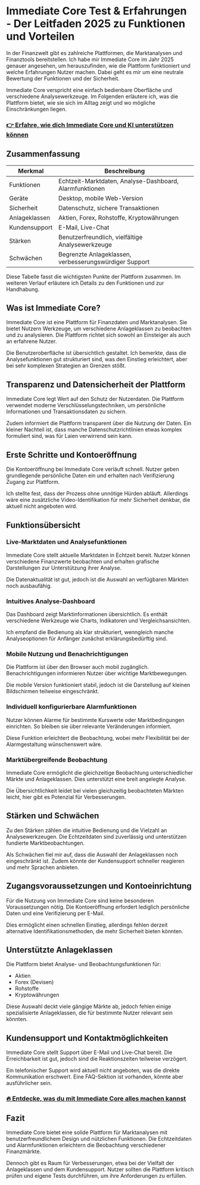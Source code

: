 # Immediate Core Test & Erfahrungen - Der Leitfaden 2025 zu Funktionen und Vorteilen
   
In der Finanzwelt gibt es zahlreiche Plattformen, die Marktanalysen und Finanztools bereitstellen. Ich habe mir Immediate Core im Jahr 2025 genauer angesehen, um herauszufinden, wie die Plattform funktioniert und welche Erfahrungen Nutzer machen. Dabei geht es mir um eine neutrale Bewertung der Funktionen und der Sicherheit.

Immediate Core verspricht eine einfach bedienbare Oberfläche und verschiedene Analysewerkzeuge. Im Folgenden erläutere ich, was die Plattform bietet, wie sie sich im Alltag zeigt und wo mögliche Einschränkungen liegen.

### [👉 Erfahre, wie dich Immediate Core und KI unterstützen können](https://tinyurl.com/2ce5k8qq)
## Zusammenfassung  
| Merkmal                  | Beschreibung                                           |
|--------------------------|--------------------------------------------------------|
| Funktionen               | Echtzeit-Marktdaten, Analyse-Dashboard, Alarmfunktionen|
| Geräte                   | Desktop, mobile Web-Version                             |
| Sicherheit               | Datenschutz, sichere Transaktionen                      |
| Anlageklassen            | Aktien, Forex, Rohstoffe, Kryptowährungen              |
| Kundensupport            | E-Mail, Live-Chat                                       |
| Stärken                  | Benutzerfreundlich, vielfältige Analysewerkzeuge       |
| Schwächen                | Begrenzte Anlageklassen, verbesserungswürdiger Support |

Diese Tabelle fasst die wichtigsten Punkte der Plattform zusammen. Im weiteren Verlauf erläutere ich Details zu den Funktionen und zur Handhabung.

## Was ist Immediate Core?  
Immediate Core ist eine Plattform für Finanzdaten und Marktanalysen. Sie bietet Nutzern Werkzeuge, um verschiedene Anlageklassen zu beobachten und zu analysieren. Die Plattform richtet sich sowohl an Einsteiger als auch an erfahrene Nutzer.

Die Benutzeroberfläche ist übersichtlich gestaltet. Ich bemerkte, dass die Analysefunktionen gut strukturiert sind, was den Einstieg erleichtert, aber bei sehr komplexen Strategien an Grenzen stößt.

## Transparenz und Datensicherheit der Plattform  
Immediate Core legt Wert auf den Schutz der Nutzerdaten. Die Plattform verwendet moderne Verschlüsselungstechniken, um persönliche Informationen und Transaktionsdaten zu sichern.

Zudem informiert die Plattform transparent über die Nutzung der Daten. Ein kleiner Nachteil ist, dass manche Datenschutzrichtlinien etwas komplex formuliert sind, was für Laien verwirrend sein kann.

## Erste Schritte und Kontoeröffnung  
Die Kontoeröffnung bei Immediate Core verläuft schnell. Nutzer geben grundlegende persönliche Daten ein und erhalten nach Verifizierung Zugang zur Plattform.

Ich stellte fest, dass der Prozess ohne unnötige Hürden abläuft. Allerdings wäre eine zusätzliche Video-Identifikation für mehr Sicherheit denkbar, die aktuell nicht angeboten wird.

## Funktionsübersicht  
### Live-Marktdaten und Analysefunktionen  
Immediate Core stellt aktuelle Marktdaten in Echtzeit bereit. Nutzer können verschiedene Finanzwerte beobachten und erhalten grafische Darstellungen zur Unterstützung ihrer Analyse.

Die Datenaktualität ist gut, jedoch ist die Auswahl an verfügbaren Märkten noch ausbaufähig.

### Intuitives Analyse-Dashboard  
Das Dashboard zeigt Marktinformationen übersichtlich. Es enthält verschiedene Werkzeuge wie Charts, Indikatoren und Vergleichsansichten.

Ich empfand die Bedienung als klar strukturiert, wenngleich manche Analyseoptionen für Anfänger zunächst erklärungsbedürftig sind.

### Mobile Nutzung und Benachrichtigungen  
Die Plattform ist über den Browser auch mobil zugänglich. Benachrichtigungen informieren Nutzer über wichtige Marktbewegungen.

Die mobile Version funktioniert stabil, jedoch ist die Darstellung auf kleinen Bildschirmen teilweise eingeschränkt.

### Individuell konfigurierbare Alarmfunktionen  
Nutzer können Alarme für bestimmte Kurswerte oder Marktbedingungen einrichten. So bleiben sie über relevante Veränderungen informiert.

Diese Funktion erleichtert die Beobachtung, wobei mehr Flexibilität bei der Alarmgestaltung wünschenswert wäre.

### Marktübergreifende Beobachtung  
Immediate Core ermöglicht die gleichzeitige Beobachtung unterschiedlicher Märkte und Anlageklassen. Dies unterstützt eine breit angelegte Analyse.

Die Übersichtlichkeit leidet bei vielen gleichzeitig beobachteten Märkten leicht, hier gibt es Potenzial für Verbesserungen.

## Stärken und Schwächen  
Zu den Stärken zählen die intuitive Bedienung und die Vielzahl an Analysewerkzeugen. Die Echtzeitdaten sind zuverlässig und unterstützen fundierte Marktbeobachtungen.

Als Schwächen fiel mir auf, dass die Auswahl der Anlageklassen noch eingeschränkt ist. Zudem könnte der Kundensupport schneller reagieren und mehr Sprachen anbieten.

## Zugangsvoraussetzungen und Kontoeinrichtung  
Für die Nutzung von Immediate Core sind keine besonderen Voraussetzungen nötig. Die Kontoeröffnung erfordert lediglich persönliche Daten und eine Verifizierung per E-Mail.

Dies ermöglicht einen schnellen Einstieg, allerdings fehlen derzeit alternative Identifikationsmethoden, die mehr Sicherheit bieten könnten.

## Unterstützte Anlageklassen  
Die Plattform bietet Analyse- und Beobachtungsfunktionen für:  
- Aktien  
- Forex (Devisen)  
- Rohstoffe  
- Kryptowährungen

Diese Auswahl deckt viele gängige Märkte ab, jedoch fehlen einige spezialisierte Anlageklassen, die für bestimmte Nutzer relevant sein könnten.

## Kundensupport und Kontaktmöglichkeiten  
Immediate Core stellt Support über E-Mail und Live-Chat bereit. Die Erreichbarkeit ist gut, jedoch sind die Reaktionszeiten teilweise verzögert.

Ein telefonischer Support wird aktuell nicht angeboten, was die direkte Kommunikation erschwert. Eine FAQ-Sektion ist vorhanden, könnte aber ausführlicher sein.

### [🔥 Entdecke, was du mit Immediate Core alles machen kannst](https://tinyurl.com/2ce5k8qq)
## Fazit  
Immediate Core bietet eine solide Plattform für Marktanalysen mit benutzerfreundlichem Design und nützlichen Funktionen. Die Echtzeitdaten und Alarmfunktionen erleichtern die Beobachtung verschiedener Finanzmärkte.

Dennoch gibt es Raum für Verbesserungen, etwa bei der Vielfalt der Anlageklassen und dem Kundensupport. Nutzer sollten die Plattform kritisch prüfen und eigene Tests durchführen, um ihre Anforderungen zu erfüllen.